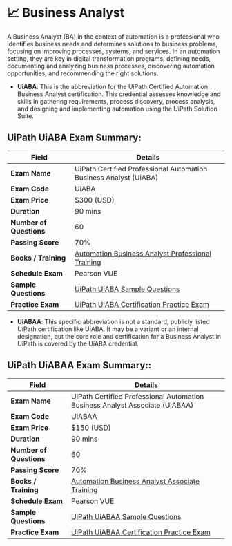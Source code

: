 # 📈 Business Analyst

A Business Analyst (BA) in the context of automation is a professional who identifies business needs and determines solutions to business problems, focusing on improving processes, systems, and services. In an automation setting, they are key in digital transformation programs, defining needs, documenting and analyzing business processes, discovering automation opportunities, and recommending the right solutions.

- **UiABA**: This is the abbreviation for the UiPath Certified Automation Business Analyst certification. This credential assesses knowledge and skills in gathering requirements, process discovery, process analysis, and designing and implementing automation using the UiPath Solution Suite.

## UiPath UiABA Exam Summary:

| **Field**             | **Details** |
|------------------------|-------------|
| **Exam Name**          | UiPath Certified Professional Automation Business Analyst (UiABA) |
| **Exam Code**          | UiABA |
| **Exam Price**         | $300 (USD) |
| **Duration**           | 90 mins |
| **Number of Questions**| 60 |
| **Passing Score**      | 70% |
| **Books / Training**   | [Automation Business Analyst Professional Training](https://academy.uipath.com/learning-plans/automation-business-analyst-professional-training) |
| **Schedule Exam**      | Pearson VUE |
| **Sample Questions**   | [UiPath UiABA Sample Questions](https://www.certfun.com/uipath/uipath-uiaba-certification-sample-questions) |
| **Practice Exam**      | [UiPath UiABA Certification Practice Exam](https://www.certfun.com/uipath/uiaba-uipath-automation-business-analyst) |


- **UiABAA**: This specific abbreviation is not a standard, publicly listed UiPath certification like UiABA. It may be a variant or an internal designation, but the core role and certification for a Business Analyst in UiPath is covered by the UiABA credential.

## UiPath UiABAA Exam Summary::

| **Field**             | **Details** |
|------------------------|-------------|
| **Exam Name**          | UiPath Certified Professional Automation Business Analyst Associate (UiABAA) |
| **Exam Code**          | UiABAA |
| **Exam Price**         | $150 (USD) |
| **Duration**           | 90 mins |
| **Number of Questions**| 60 |
| **Passing Score**      | 70% |
| **Books / Training**   | [Automation Business Analyst Associate Training](https://academy.uipath.com/learning-plans/automation-business-analyst-associate-training) |
| **Schedule Exam**      | Pearson VUE |
| **Sample Questions**   | [UiPath UiABAA Sample Questions](https://www.certfun.com/uipath/uipath-uiabaa-certification-sample-questions) |
| **Practice Exam**      | [UiPath UiABAA Certification Practice Exam](https://www.certfun.com/uipath/uiabaa-uipath-automation-business-analyst-associate) |
